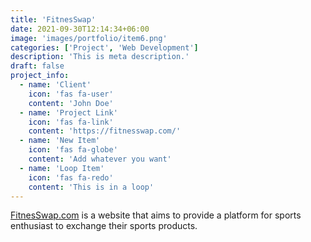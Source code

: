 ```yaml
---
title: 'FitnesSwap'
date: 2021-09-30T12:14:34+06:00
image: 'images/portfolio/item6.png'
categories: ['Project', 'Web Development']
description: 'This is meta description.'
draft: false
project_info:
  - name: 'Client'
    icon: 'fas fa-user'
    content: 'John Doe'
  - name: 'Project Link'
    icon: 'fas fa-link'
    content: 'https://fitnesswap.com/'
  - name: 'New Item'
    icon: 'fas fa-globe'
    content: 'Add whatever you want'
  - name: 'Loop Item'
    icon: 'fas fa-redo'
    content: 'This is in a loop'
---
```


<a href="https://fitnesswap.com/">FitnesSwap.com</a> is a website that aims to provide a platform for sports enthusiast to exchange their sports products.
